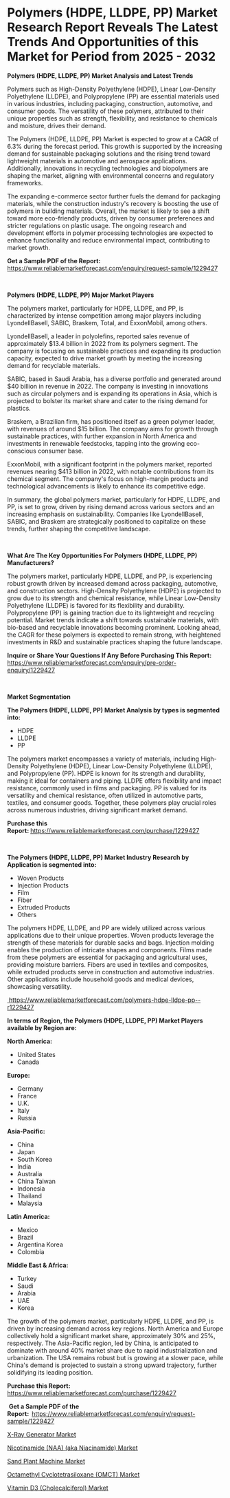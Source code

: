 <p><h1>Polymers (HDPE, LLDPE, PP) Market Research Report Reveals The Latest Trends And Opportunities of this Market for Period from 2025 - 2032</h1></p><p><strong>Polymers (HDPE, LLDPE, PP) Market Analysis and Latest Trends</strong></p>
<p><p>Polymers such as High-Density Polyethylene (HDPE), Linear Low-Density Polyethylene (LLDPE), and Polypropylene (PP) are essential materials used in various industries, including packaging, construction, automotive, and consumer goods. The versatility of these polymers, attributed to their unique properties such as strength, flexibility, and resistance to chemicals and moisture, drives their demand.</p><p>The Polymers (HDPE, LLDPE, PP) Market is expected to grow at a CAGR of 6.3% during the forecast period. This growth is supported by the increasing demand for sustainable packaging solutions and the rising trend toward lightweight materials in automotive and aerospace applications. Additionally, innovations in recycling technologies and biopolymers are shaping the market, aligning with environmental concerns and regulatory frameworks.</p><p>The expanding e-commerce sector further fuels the demand for packaging materials, while the construction industry's recovery is boosting the use of polymers in building materials. Overall, the market is likely to see a shift toward more eco-friendly products, driven by consumer preferences and stricter regulations on plastic usage. The ongoing research and development efforts in polymer processing technologies are expected to enhance functionality and reduce environmental impact, contributing to market growth.</p></p>
<p><strong>Get a Sample PDF of the Report:&nbsp;</strong> <a href="https://www.reliablemarketforecast.com/enquiry/request-sample/1229427?utm_campaign=1888&utm_medium=2&utm_source=Github&utm_content=ia&utm_term=26032025&utm_id=polymers-hdpe-lldpe-pp">https://www.reliablemarketforecast.com/enquiry/request-sample/1229427</a></p>
<p>&nbsp;</p>
<p><strong>Polymers (HDPE, LLDPE, PP) Major Market Players</strong></p>
<p><p>The polymers market, particularly for HDPE, LLDPE, and PP, is characterized by intense competition among major players including LyondellBasell, SABIC, Braskem, Total, and ExxonMobil, among others. </p><p>LyondellBasell, a leader in polyolefins, reported sales revenue of approximately $13.4 billion in 2022 from its polymers segment. The company is focusing on sustainable practices and expanding its production capacity, expected to drive market growth by meeting the increasing demand for recyclable materials.</p><p>SABIC, based in Saudi Arabia, has a diverse portfolio and generated around $40 billion in revenue in 2022. The company is investing in innovations such as circular polymers and is expanding its operations in Asia, which is projected to bolster its market share and cater to the rising demand for plastics.</p><p>Braskem, a Brazilian firm, has positioned itself as a green polymer leader, with revenues of around $15 billion. The company aims for growth through sustainable practices, with further expansion in North America and investments in renewable feedstocks, tapping into the growing eco-conscious consumer base.</p><p>ExxonMobil, with a significant footprint in the polymers market, reported revenues nearing $413 billion in 2022, with notable contributions from its chemical segment. The company's focus on high-margin products and technological advancements is likely to enhance its competitive edge.</p><p>In summary, the global polymers market, particularly for HDPE, LLDPE, and PP, is set to grow, driven by rising demand across various sectors and an increasing emphasis on sustainability. Companies like LyondellBasell, SABIC, and Braskem are strategically positioned to capitalize on these trends, further shaping the competitive landscape.</p></p>
<p>&nbsp;</p>
<p><strong>What Are The Key Opportunities For Polymers (HDPE, LLDPE, PP) Manufacturers?</strong></p>
<p><p>The polymers market, particularly HDPE, LLDPE, and PP, is experiencing robust growth driven by increased demand across packaging, automotive, and construction sectors. High-Density Polyethylene (HDPE) is projected to grow due to its strength and chemical resistance, while Linear Low-Density Polyethylene (LLDPE) is favored for its flexibility and durability. Polypropylene (PP) is gaining traction due to its lightweight and recycling potential. Market trends indicate a shift towards sustainable materials, with bio-based and recyclable innovations becoming prominent. Looking ahead, the CAGR for these polymers is expected to remain strong, with heightened investments in R&D and sustainable practices shaping the future landscape.</p></p>
<p><strong>Inquire or Share Your Questions If Any Before Purchasing This Report:</strong> <a href="https://www.reliablemarketforecast.com/enquiry/pre-order-enquiry/1229427?utm_campaign=1888&utm_medium=2&utm_source=Github&utm_content=ia&utm_term=26032025&utm_id=polymers-hdpe-lldpe-pp">https://www.reliablemarketforecast.com/enquiry/pre-order-enquiry/1229427</a></p>
<p>&nbsp;</p>
<p><strong>Market Segmentation</strong></p>
<p><strong>The Polymers (HDPE, LLDPE, PP) Market Analysis by types is segmented into:</strong></p>
<p><ul><li>HDPE</li><li>LLDPE</li><li>PP</li></ul></p>
<p><p>The polymers market encompasses a variety of materials, including High-Density Polyethylene (HDPE), Linear Low-Density Polyethylene (LLDPE), and Polypropylene (PP). HDPE is known for its strength and durability, making it ideal for containers and piping. LLDPE offers flexibility and impact resistance, commonly used in films and packaging. PP is valued for its versatility and chemical resistance, often utilized in automotive parts, textiles, and consumer goods. Together, these polymers play crucial roles across numerous industries, driving significant market demand.</p></p>
<p><strong>Purchase this Report:&nbsp;</strong><a href="https://www.reliablemarketforecast.com/purchase/1229427?utm_campaign=1888&utm_medium=2&utm_source=Github&utm_content=ia&utm_term=26032025&utm_id=polymers-hdpe-lldpe-pp">https://www.reliablemarketforecast.com/purchase/1229427</a></p>
<p>&nbsp;</p>
<p><strong>The Polymers (HDPE, LLDPE, PP) Market Industry Research by Application is segmented into:</strong></p>
<p><ul><li>Woven Products</li><li>Injection Products</li><li>Film</li><li>Fiber</li><li>Extruded Products</li><li>Others</li></ul></p>
<p><p>The polymers HDPE, LLDPE, and PP are widely utilized across various applications due to their unique properties. Woven products leverage the strength of these materials for durable sacks and bags. Injection molding enables the production of intricate shapes and components. Films made from these polymers are essential for packaging and agricultural uses, providing moisture barriers. Fibers are used in textiles and composites, while extruded products serve in construction and automotive industries. Other applications include household goods and medical devices, showcasing versatility.</p></p>
<p><a href="https://www.reliablemarketforecast.com/polymers-hdpe-lldpe-pp--r1229427?utm_campaign=1888&utm_medium=2&utm_source=Github&utm_content=ia&utm_term=26032025&utm_id=polymers-hdpe-lldpe-pp">&nbsp;https://www.reliablemarketforecast.com/polymers-hdpe-lldpe-pp--r1229427</a></p>
<p><strong>In terms of Region, the Polymers (HDPE, LLDPE, PP) Market Players available by Region are:</strong></p>
<p>
    <p> <strong> North America: </strong>
        <ul>
            <li>United States</li>
            <li>Canada</li>
        </ul>
        </p> 
    <p> <strong> Europe: </strong>
        <ul>
            <li>Germany</li>
            <li>France</li>
            <li>U.K.</li>
            <li>Italy</li>
            <li>Russia</li>
        </ul>
        </p> 
    <p> <strong> Asia-Pacific: </strong>
        <ul>
            <li>China</li>
            <li>Japan</li>
            <li>South Korea</li>
            <li>India</li>
            <li>Australia</li>
            <li>China Taiwan</li>
            <li>Indonesia</li>
            <li>Thailand</li>
            <li>Malaysia</li>
        </ul>
        </p> 
    <p> <strong> Latin America: </strong>
        <ul>
            <li>Mexico</li>
            <li>Brazil</li>
            <li>Argentina Korea</li>
            <li>Colombia</li>
        </ul>
        </p> 
    <p> <strong> Middle East & Africa: </strong>
        <ul>
            <li>Turkey</li>
            <li>Saudi</li>
            <li>Arabia</li>
            <li>UAE</li>
            <li>Korea</li>
        </ul>
    </p>
    </p>
<p><p>The growth of the polymers market, particularly HDPE, LLDPE, and PP, is driven by increasing demand across key regions. North America and Europe collectively hold a significant market share, approximately 30% and 25%, respectively. The Asia-Pacific region, led by China, is anticipated to dominate with around 40% market share due to rapid industrialization and urbanization. The USA remains robust but is growing at a slower pace, while China's demand is projected to sustain a strong upward trajectory, further solidifying its leading position.</p></p>
<p><strong>Purchase this Report: </strong><a href="https://www.reliablemarketforecast.com/purchase/1229427?utm_campaign=1888&utm_medium=2&utm_source=Github&utm_content=ia&utm_term=26032025&utm_id=polymers-hdpe-lldpe-pp">https://www.reliablemarketforecast.com/purchase/1229427</a></p>
<p>&nbsp;<strong>Get a Sample PDF of the Report:&nbsp;&nbsp;</strong><a href="https://www.reliablemarketforecast.com/enquiry/request-sample/1229427?utm_campaign=1888&utm_medium=2&utm_source=Github&utm_content=ia&utm_term=26032025&utm_id=polymers-hdpe-lldpe-pp">https://www.reliablemarketforecast.com/enquiry/request-sample/1229427</a></p>
<p><strong></strong></p>
<p><p><a href="https://github.com/buseknoden2b/Market-Research-Report-List-1/blob/main/x-ray-generator-market.md?utm_campaign=1888&utm_medium=2&utm_source=Github&utm_content=ia&utm_term=26032025&utm_id=polymers-hdpe-lldpe-pp">X-Ray Generator Market</a></p><p><a href="https://github.com/gitfwelday/Market-Research-Report-List-1/blob/main/nicotinamide-naa-aka-niacinamide-market.md?utm_campaign=1888&utm_medium=2&utm_source=Github&utm_content=ia&utm_term=26032025&utm_id=polymers-hdpe-lldpe-pp">Nicotinamide (NAA) (aka Niacinamide) Market</a></p><p><a href="https://github.com/heinslakey2x/Market-Research-Report-List-1/blob/main/sand-plant-machine-market.md?utm_campaign=1888&utm_medium=2&utm_source=Github&utm_content=ia&utm_term=26032025&utm_id=polymers-hdpe-lldpe-pp">Sand Plant Machine Market</a></p><p><a href="https://github.com/bauldlimle6h/Market-Research-Report-List-1/blob/main/octamethyl-cyclotetrasiloxane-omct-market.md?utm_campaign=1888&utm_medium=2&utm_source=Github&utm_content=ia&utm_term=26032025&utm_id=polymers-hdpe-lldpe-pp">Octamethyl Cyclotetrasiloxane (OMCT) Market</a></p><p><a href="https://github.com/makzzochil/Market-Research-Report-List-1/blob/main/vitamin-d3-cholecalciferol-market.md?utm_campaign=1888&utm_medium=2&utm_source=Github&utm_content=ia&utm_term=26032025&utm_id=polymers-hdpe-lldpe-pp">Vitamin D3 (Cholecalciferol) Market</a></p></p>